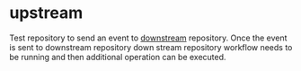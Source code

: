 # upstream

Test repository to send an event to [downstream](https://github.com/bilginyukselrain/downstream) repository. Once the event is sent to downstream repository down stream repository workflow needs to be running and then additional operation can be executed.
